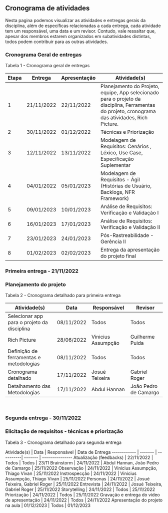 ## Cronograma de atividades
Nesta pagina podemos visualizar as atividades e entregas gerais da disciplina, além de específicas relacionadas a cada entrega, cada atividade tem um responsável, uma data e um revisor. Contudo, vale ressaltar que, apesar dos membros estarem organizados em subatividades distintas, todos podem contribuir para as outras atividades.

### Cronograma Geral de entregas
<p> Tabela 1 - Cronograma geral de entregas</p>

Etapa | Entrega | Apresentação | Atividade(s) |
----- | ------- | ---------- | ----------
1 | 21/11/2022  | 22/11/2022 | Planejamento do Projeto, equipe, App selecionado para o projeto da disciplina, Ferramentas do projeto, cronograma das atividades, Rich Picture.
2 | 30/11/2022 | 01/12/2022 | Técnicas e Priorização
3 | 12/11/2022 | 13/11/2022 | Modelagem de Requisitos: Cenários , Léxico, Use Case, Especificação Suplementar
4 | 04/01/2022 | 05/01/2023  | Modelagem de Requisitos - Ágil (Histórias de Usuário, Backlogs, NFR Framework)
5 | 09/01/2023 | 10/01/2023 | Análise de Requisitos: Verificação e Validação I
6 | 16/01/2023 | 17/01/2023 | Análise de Requisitos: Verificação e Validação II
7 | 23/01/2023 | 24/01/2023 | Pós-Rastreabilidade - Gerência II
8 | 01/02/2023 | 02/02/2023 | Entrega da apresentação do projeto final


### Primeira entrega - 21/11/2022
### Planejamento do projeto

<p> Tabela 2 - Cronograma detalhado para primeira entrega</p>

Atividade(s) | Data  | Responsável | Revisor |
------------ | ------- | --------- | ------- |
Selecionar app para o projeto da disciplina | 08/11/2022 | Todos | Todos
Rich Picture | 28/06/2022 | Vinicius Assumpção | Guilherme Puida 
Definição de ferramentas e metodologias |  08/11/2022   | Todos| Todos
Cronograma detalhado | 17/11/2022 | Josué Teixeira | Gabriel Roger
Detalhamento das Metodologias | 17/11/2022 | Abdul Hannan | João Pedro de Camargo

<br>

### Segunda entrega - 30/11/2022
### Elicitação de requisitos - técnicas e priorização
<p> Tabela 3 - Cronograma detalhado para segunda entrega</p>

Atividade(s) | Data  | Responsável | Data de Entrega
------------ | ------- | ----------| ------- | ---------------
Atualização (feedbacks) | 22/11/2022 | Todos | Todos | 23/11
Brainstorm   | 24/11/2022 | Abdul Hannan, João Pedro de Camargo | 25/11/2022
Observação | 24/11/2022 | Vinicius Assumpção, Thiago Vivan | 25/11/2022
Instrospecção | 24/11/2022 | Vinicius Assumpção, Thiago Vivan | 25/11/2022
Personas | 24/11/2022 | Josué Teixeira, Gabriel Roger | 25/11/2022
Entrevista | 24/11/2022 | Josué Teixeira, Gabriel Roger | 25/11/2022
Storytelling  |  24/11/2022  | Todos | 25/11/2022
Priorização | 24/11/2022 | Todos | 25/11/2022
Gravação e entrega do vídeo de apresentação | 24/11/2022 | Todos | 24/11/2022
Apresentação do projeto na aula | 01/12/2023 | Todos | 01/12/2023
<br>


